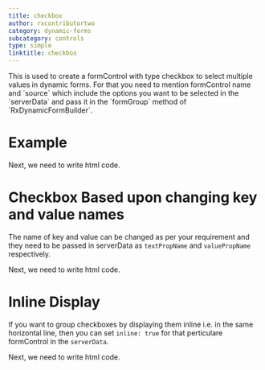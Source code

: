 ```yaml
---
title: checkbox
author: rxcontributortwo
category: dynamic-forms
subcategory: controls
type: simple
linktitle: checkbox
---
```


<div class="title-bar"><p>This is used to create a formControl with type checkbox to select multiple values in dynamic forms. For that you need to mention formControl name and `source` which include the options you want to be selected in the `serverData` and pass it in the `formGroup` method of `RxDynamicFormBuilder`.</p></div>

# Example

<div component="app-code" key="checkbox-complete-component"></div> 
Next, we need to write html code.
<div component="app-code" key="checkbox-complete-html"></div> 
<div component="app-example-runner" ref-component="app-checkbox-complete"></div>

# Checkbox Based upon changing key and value names
The name of key and value can be changed as per your requirement and they need to be passed in serverData as `textPropName` and `valuePropName` respectively.

<div component="app-code" key="checkbox-value-component"></div> 
Next, we need to write html code.
<div component="app-code" key="checkbox-value-html"></div> 
<div component="app-example-runner" ref-component="app-checkbox-value"></div>

# Inline Display

If you want to group checkboxes by displaying them inline i.e. in the same horizontal line, then you can set `inline: true` for that perticulare formControl in the `serverData`. 

<div component="app-code" key="checkbox-inline-component"></div> 
Next, we need to write html code.
<div component="app-code" key="checkbox-inline-html"></div> 
<div component="app-example-runner" ref-component="app-checkbox-inline"></div>